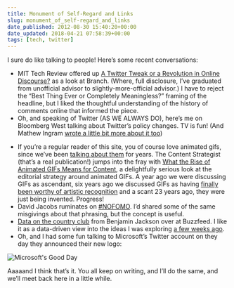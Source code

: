 ```yaml
---
title: Monument of Self-Regard and Links
slug: monument_of_self-regard_and_links
date_published: 2012-08-30 15:40:20+00:00
date_updated: 2018-04-21 07:58:39+00:00
tags: [tech, twitter]
---
```

I sure do like talking to people! Here’s some recent conversations:

- MIT Tech Review offered up [A Twitter Tweak or a Revolution in Online Discourse?](http://www.technologyreview.com/news/428924/a-twitter-tweak-or-a-revolution-in-online/) as a look at Branch. (Where, full disclosure, I’ve graduated from unofficial advisor to slightly-more-official advisor.) I have to reject the “Best Thing Ever or Completely Meaningless?” framing of the headline, but I liked the thoughtful understanding of the history of comments online that informed the piece.
- Oh, and speaking of Twitter (AS WE ALWAYS DO), here’s me on Bloomberg West talking about Twitter’s policy changes. TV is fun! (And Mathew Ingram [wrote a little bit more about it too](https://www.bloomberg.com/news/articles/2012-08-20/hey-twitter-shouldnt-it-be-about-the-users))

<script src="http://player.ooyala.com/player.js?embedCode=Y0bnZuNTor0tprpMSnIKGQVF1cqUkrt1&playerBrandingId=8a7a9c84ac2f4e8398ebe50c07eb2f9d&width=640&deepLinkEmbedCode=Y0bnZuNTor0tprpMSnIKGQVF1cqUkrt1&height=360&thruParam_bloomberg-ui[popOutButtonVisible]=FALSE"></script>

- If you’re a regular reader of this site, you of course love animated gifs, since we’ve been [talking about them](/2011/07/animated-gifs-triumphant) for years. The Content Strategist (that’s a real publication!) jumps into the fray with [What the Rise of Animated GIFs Means for Content](http://contently.com/blog/2012/08/29/what-the-rise-of-animated-gifs-means-for-content/), a delightfully serious look at the editorial strategy around animated GIFs. A year ago we were discussing GIFs as ascendant, six years ago we discussed GIFs as having [finally been worthy of artistic recognition](/2006/07/zidane-world-cu) and a scant 23 years ago, they were just being invented. Progress!
- David Jacobs ruminates on [#NOFOMO](http://hello.typepad.com/hello/2012/08/nofomo.html). I’d shared some of the same misgivings about that phrasing, but the concept is useful.
- [Data on the country club](http://www.buzzfeed.com/benjaminj4/how-white-is-the-new-internet) from Benjamin Jackson over at Buzzfeed. I like it as a data-driven view into the ideas I was exploring [a few weeks ago](/2012/08/16/you-cant-start-the-revolution-from-the-country-club).
- Oh, and I had some fun talking to Microsoft’s Twitter account on they day they announced their new logo:

![Microsoft's Good Day](http://mlkshk.com/r/IR2D)

Aaaaand I think that’s it. You all keep on writing, and I’ll do the same, and we’ll meet back here in a little while.
